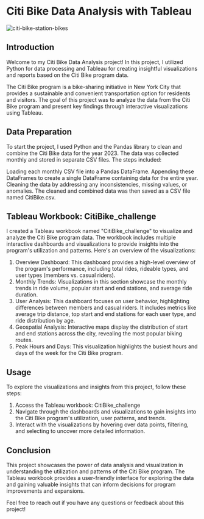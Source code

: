 # Citi Bike Data Analysis with Tableau


![citi-bike-station-bikes](https://github.com/Juslima/CitiBike_Challenge/assets/130790909/d9434158-5e9c-4cfa-a567-5827786d69d4)


## Introduction
Welcome to my Citi Bike Data Analysis project! In this project, I utilized Python for data processing and Tableau for creating insightful visualizations and reports based on the Citi Bike program data.

The Citi Bike program is a bike-sharing initiative in New York City that provides a sustainable and convenient transportation option for residents and visitors. The goal of this project was to analyze the data from the Citi Bike program and present key findings through interactive visualizations using Tableau.

## Data Preparation
To start the project, I used Python and the Pandas library to clean and combine the Citi Bike data for the year 2023. The data was collected monthly and stored in separate CSV files. The steps included:

Loading each monthly CSV file into a Pandas DataFrame.
Appending these DataFrames to create a single DataFrame containing data for the entire year.
Cleaning the data by addressing any inconsistencies, missing values, or anomalies.
The cleaned and combined data was then saved as a CSV file named CitiBike.csv.

## Tableau Workbook: CitiBike_challenge
I created a Tableau workbook named "CitiBike_challenge" to visualize and analyze the Citi Bike program data. The workbook includes multiple interactive dashboards and visualizations to provide insights into the program's utilization and patterns. Here's an overview of the visualizations:

1. Overview Dashboard: This dashboard provides a high-level overview of the program's performance, including total rides, rideable types, and user types (members vs. casual riders).
2. Monthly Trends: Visualizations in this section showcase the monthly trends in ride volume, popular start and end stations, and average ride duration.
3. User Analysis: This dashboard focuses on user behavior, highlighting differences between members and casual riders. It includes metrics like average trip distance, top start and end stations for each user type, and ride distribution by age.
4. Geospatial Analysis: Interactive maps display the distribution of start and end stations across the city, revealing the most popular biking routes.
5. Peak Hours and Days: This visualization highlights the busiest hours and days of the week for the Citi Bike program.

## Usage
To explore the visualizations and insights from this project, follow these steps:

1. Access the Tableau workbook: CitiBike_challenge
2. Navigate through the dashboards and visualizations to gain insights into the Citi Bike program's utilization, user patterns, and trends.
3. Interact with the visualizations by hovering over data points, filtering, and selecting to uncover more detailed information.

## Conclusion
This project showcases the power of data analysis and visualization in understanding the utilization and patterns of the Citi Bike program. The Tableau workbook provides a user-friendly interface for exploring the data and gaining valuable insights that can inform decisions for program improvements and expansions.

Feel free to reach out if you have any questions or feedback about this project!



